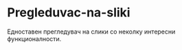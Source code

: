Pregleduvac-na-sliki
====================

Едноставен прегледувач на слики со неколку интересни функционалности.
